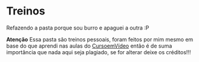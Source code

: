 # Treinos
 Refazendo a pasta porque sou burro e apaguei a outra :P

**Atenção** Essa pasta são treinos pessoais, foram feitos por mim mesmo em base do que aprendi nas aulas do <a href="https://www.youtube.com/c/CursoemV%C3%ADdeo">CursoemVídeo</a> então é de suma importância que nada aqui seja plagiado, se for alterar deixe os créditos!!!